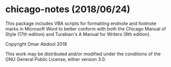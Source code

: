 # chicago-notes (2018/06/24)

This package includes VBA scripts for formatting endnote and footnote marks in Microsoft Word to better conform with both the Chicago Manual of Style (17th edition) and Turabian's A Manual for Writers (9th edition).


Copyright Omar Abdool 2018

This work may be distributed and/or modified under the conditions of the GNU General Public License, either version 3.0.
